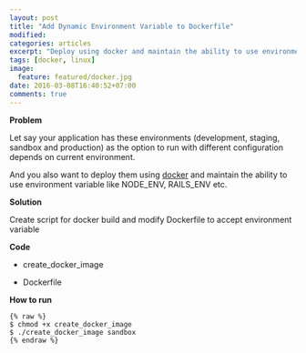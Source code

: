 ```yaml
---
layout: post
title: "Add Dynamic Environment Variable to Dockerfile"
modified:
categories: articles
excerpt: "Deploy using docker and maintain the ability to use environment variable like NODE_ENV, RAILS_ENV."
tags: [docker, linux]
image:
  feature: featured/docker.jpg
date: 2016-03-08T16:40:52+07:00
comments: true
---
```


**Problem**

Let say your application has these environments (development, staging, sandbox and production) as the option to run with different configuration depends on current environment.

And you also want to deploy them using [docker](http://www.docker.com) and maintain the ability to use environment variable like NODE_ENV, RAILS_ENV etc.


**Solution**

Create script for docker build and modify Dockerfile to accept environment variable


**Code**

* create_docker_image

<script src="https://gist.github.com/panggi/cf68fcf43689ee134292.js"></script>

* Dockerfile

<script src="https://gist.github.com/panggi/bf61edb9ff1cca60e23e.js"></script>

**How to run**

    {% raw %}
    $ chmod +x create_docker_image
    $ ./create_docker_image sandbox
    {% endraw %}
